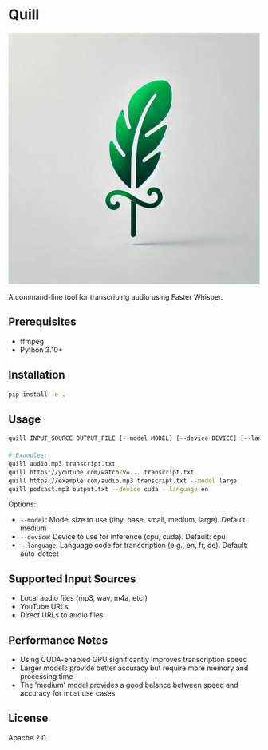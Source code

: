 # Quill

![Quill Logo](static/logo.jpg)

A command-line tool for transcribing audio using Faster Whisper.

## Prerequisites

- ffmpeg
- Python 3.10+

## Installation

```bash
pip install -e .
```

## Usage

```bash
quill INPUT_SOURCE OUTPUT_FILE [--model MODEL] [--device DEVICE] [--language LANGUAGE]

# Examples:
quill audio.mp3 transcript.txt
quill https://youtube.com/watch?v=... transcript.txt
quill https://example.com/audio.mp3 transcript.txt --model large
quill podcast.mp3 output.txt --device cuda --language en
```

Options:

- `--model`: Model size to use (tiny, base, small, medium, large). Default: medium
- `--device`: Device to use for inference (cpu, cuda). Default: cpu
- `--language`: Language code for transcription (e.g., en, fr, de). Default: auto-detect

## Supported Input Sources

- Local audio files (mp3, wav, m4a, etc.)
- YouTube URLs
- Direct URLs to audio files

## Performance Notes

- Using CUDA-enabled GPU significantly improves transcription speed
- Larger models provide better accuracy but require more memory and processing time
- The 'medium' model provides a good balance between speed and accuracy for most use cases

## License

Apache 2.0
